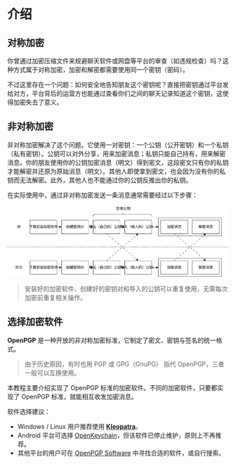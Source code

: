 # 介绍

## 对称加密

你曾通过加密压缩文件来规避聊天软件或网盘等平台的审查（如违规检查）吗？这种方式属于对称加密，加密和解密都需要使用同一个密钥（密码）。

不过这里存在一个问题：如何安全地告知朋友这个密钥呢？直接把密钥通过平台发给对方，平台背后的运营方也能通过查看你们之间的聊天记录知道这个密钥，这使得加密失去了意义。

## 非对称加密

非对称加密解决了这个问题。它使用一对密钥：一个公钥（公开密钥）和一个私钥（私有密钥）。公钥可以对外分享，用来加密消息；私钥只能自己持有，用来解密消息。你的朋友使用你的公钥加密消息（明文）得到密文，这段密文只有你的私钥才能解密并还原为原始消息（明文）。其他人即使拿到密文，也会因为没有你的私钥而无法解密。此外，其他人也不能通过你的公钥反推出你的私钥。

在实际使用中，通过非对称加密发送一条消息通常需要经过以下步骤：

![步骤概览](introduction/step-overview.svg)

> 安装好的加密软件、创建好的密钥对和导入的公钥可以重复使用，无需每次加密前重复相关操作。

## 选择加密软件

**OpenPGP** 是一种开放的非对称加密标准，它制定了密文、密钥与签名的统一格式。

> 由于历史原因，有时也用 PGP 或 GPG（GnuPG） 指代 OpenPGP，三者一般可以互换使用。

本教程主要介绍实现了 OpenPGP 标准的加密软件。不同的加密软件，只要都实现了 OpenPGP 标准，就能相互收发加密消息。

软件选择建议：

- Windows / Linux 用户推荐使用 **[Kleopatra](kleopatra.md)**。
- Android 平台可选择 [OpenKeychain](openkeychain.md)，但该软件已停止维护，原则上不再推荐。
- 其他平台的用户可在 [OpenPGP Software](https://www.openpgp.org/software/ "点击前往外部站点") 中寻找合适的软件，或自行搜索。